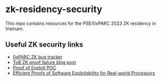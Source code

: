 # zk-residency-security
This repo contains resources for the PSE/0xPARC 2023 ZK residency in Vietnam.

## Useful ZK security links

* [0xPARC ZK bug tracker](https://github.com/0xPARC/zk-bug-tracker)
* [ToB ZK proof failure blog post](https://blog.trailofbits.com/2022/11/29/specialized-zero-knowledge-proof-failures/)
* [Proof of Exploit POC](
https://github.com/zkoranges/zkPoEX)
* [Efficient Proofs of Software Exploitability for Real-world Processors](https://eprint.iacr.org/2022/1223)